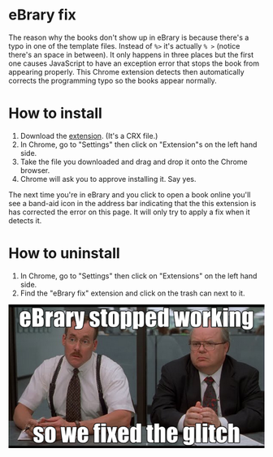 eBrary fix
==========

The reason why the books don't show up in eBrary is because there's a typo in one of the template files. Instead of ```%>``` it's actually ```% >``` (notice there's an space in between). It only happens in three places but the first one causes JavaScript to have an exception error that stops the book from appearing properly. This Chrome extension detects then automatically corrects the programming typo so the books appear normally.

# How to install

1. Download the [extension](https://github.com/chrisle/ebrary-fix/raw/master/dist/ebrary-fix.crx). (It's a CRX file.)
2. In Chrome, go to "Settings" then click on "Extension"s on the left hand side.
3. Take the file you downloaded and drag and drop it onto the Chrome browser.
4. Chrome will ask you to approve installing it. Say yes.

The next time you're in eBrary and you click to open a book online you'll see a band-aid icon in the address bar indicating that the this extension is has corrected the error on this page. It will only try to apply a fix when it detects it.

# How to uninstall

1. In Chrome, go to "Settings" then click on "Extensions" on the left hand side.
2. Find the "eBrary fix" extension and click on the trash can next to it.

![Fixed](https://raw.githubusercontent.com/chrisle/ebrary-fix/master/meme.png)
